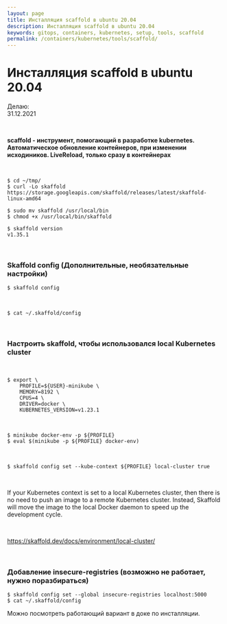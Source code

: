 ```yaml
---
layout: page
title: Инсталляция scaffold в ubuntu 20.04
description: Инсталляция scaffold в ubuntu 20.04
keywords: gitops, containers, kubernetes, setup, tools, scaffold
permalink: /containers/kubernetes/tools/scaffold/
---
```


# Инсталляция scaffold в ubuntu 20.04

Делаю:  
31.12.2021

<br/>

**scaffold - инструмент, помогающий в разработке kubernetes. Автоматическое обновление контейнеров, при изменении исходиников. LiveReload, только сразу в контейнерах**

<br/>

```
$ cd ~/tmp/
$ curl -Lo skaffold https://storage.googleapis.com/skaffold/releases/latest/skaffold-linux-amd64

$ sudo mv skaffold /usr/local/bin
$ chmod +x /usr/local/bin/skaffold

$ skaffold version
v1.35.1
```

<br/>

### Skaffold config (Дополнительные, необязательные настройки)

```
$ skaffold config
```

<br/>

```
$ cat ~/.skaffold/config
```

<br/>

### Настроить skaffold, чтобы использовался local Kubernetes cluster

<br/>

```
$ export \
    PROFILE=${USER}-minikube \
    MEMORY=8192 \
    CPUS=4 \
    DRIVER=docker \
    KUBERNETES_VERSION=v1.23.1
```

<br/>

```
$ minikube docker-env -p ${PROFILE}
$ eval $(minikube -p ${PROFILE} docker-env)
```

<br/>

```
$ skaffold config set --kube-context ${PROFILE} local-cluster true
```

<br/>

If your Kubernetes context is set to a local Kubernetes cluster, then there is no need to push an image to a remote Kubernetes cluster. Instead, Skaffold will move the image to the local Docker daemon to speed up the development cycle.

<br/>

https://skaffold.dev/docs/environment/local-cluster/

<br/>

### Добавление insecure-registries (возможно не работает, нужно поразбираться)

```
$ skaffold config set --global insecure-registries localhost:5000
$ cat ~/.skaffold/config
```

Можно посмотреть работающий вариант в доке по инсталляции.
